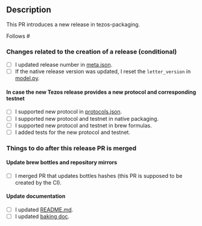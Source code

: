 ## Description

This PR introduces a new <!-- insert new version here --> release in tezos-packaging.

<!-- Depending on the type of the release some of the points below can be omitted.

E.g. in case we introduce a new changes to our native packages, it's not necessary to bump
used Tezos sources, create a new release in this repository and update brew formulas.
-->

<!-- List issues which are going to be resolved in the new packages from this
release. Write 'None' if there are no related issues.

For example:
Follows #202, #210
-->

Follows #

### Changes related to the creation of a release (conditional)

- [ ] I updated release number in [meta.json](/serokell/tezos-packaging/tree/master/meta.json).
- [ ] If the native release version was updated, I reset the `letter_version` in [model.py](/serokell/tezos-packaging/tree/master/docker/package/model.py).

#### In case the new Tezos release provides a new protocol and corresponding testnet

- [ ] I supported new protocol in [protocols.json](/serokell/tezos-packaging/tree/master/protocols.json).
- [ ] I supported new protocol and testnet in native packaging.
- [ ] I supported new protocol and testnet in brew formulas.
- [ ] I added tests for the new protocol and testnet.

### Things to do after this release PR is merged

<!--
Some of the changes are done after the new release is created, consider following
and checking unfinished points in the merged release PR using this template.
-->

#### Update brew bottles and repository mirrors
- [ ] I merged PR that updates bottles hashes (this PR is supposed to be created by the CI).

#### Update documentation

- [ ] I updated [README.md](/serokell/tezos-packaging/tree/master/README.md).
- [ ] I updated [baking doc](/serokell/tezos-packaging/tree/master/docs/baking.md).
